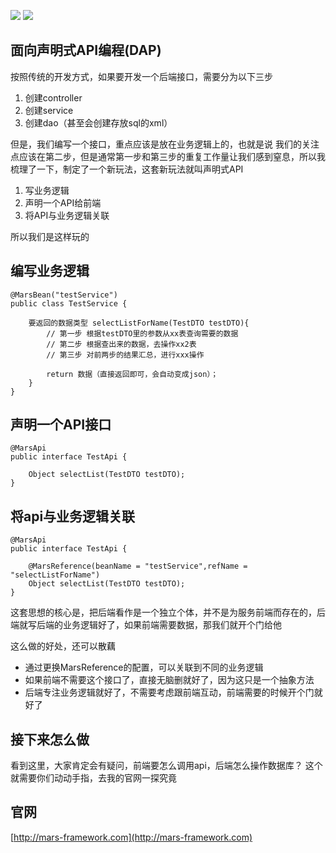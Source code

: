 ![](https://img.shields.io/badge/licenes-MIT-brightgreen.svg)
![](https://img.shields.io/badge/jdk-1.8+-brightgreen.svg)

## 面向声明式API编程(DAP)

按照传统的开发方式，如果要开发一个后端接口，需要分为以下三步

1. 创建controller
2. 创建service
3. 创建dao（甚至会创建存放sql的xml）

但是，我们编写一个接口，重点应该是放在业务逻辑上的，也就是说 我们的关注点应该在第二步，但是通常第一步和第三步的重复工作量让我们感到窒息，所以我梳理了一下，制定了一个新玩法，这套新玩法就叫声明式API

1. 写业务逻辑
2. 声明一个API给前端
3. 将API与业务逻辑关联

所以我们是这样玩的

## 编写业务逻辑

```
@MarsBean("testService")
public class TestService {

	要返回的数据类型 selectListForName(TestDTO testDTO){
		// 第一步 根据testDTO里的参数从xx表查询需要的数据
		// 第二步 根据查出来的数据，去操作xx2表
		// 第三步 对前两步的结果汇总，进行xxx操作
		
		return 数据（直接返回即可，会自动变成json）；
	}
}
```
## 声明一个API接口

```
@MarsApi
public interface TestApi {

    Object selectList(TestDTO testDTO);
}
```

## 将api与业务逻辑关联

```
@MarsApi
public interface TestApi {
		
	@MarsReference(beanName = "testService",refName = "selectListForName")
    Object selectList(TestDTO testDTO);
}
```

这套思想的核心是，把后端看作是一个独立个体，并不是为服务前端而存在的，后端就写后端的业务逻辑好了，如果前端需要数据，那我们就开个门给他

这么做的好处，还可以散藕

- 通过更换MarsReference的配置，可以关联到不同的业务逻辑
- 如果前端不需要这个接口了，直接无脑删就好了，因为这只是一个抽象方法
- 后端专注业务逻辑就好了，不需要考虑跟前端互动，前端需要的时候开个门就好了

## 接下来怎么做

看到这里，大家肯定会有疑问，前端要怎么调用api，后端怎么操作数据库？ 这个就需要你们动动手指，去我的官网一探究竟

## 官网

[http://mars-framework.com](http://mars-framework.com)
